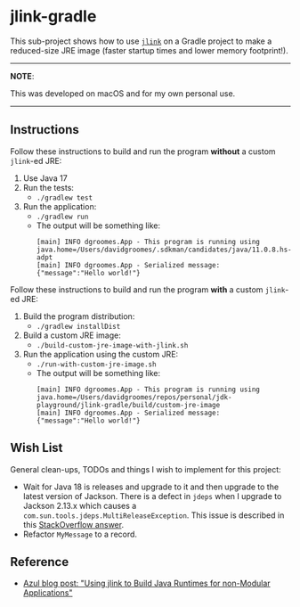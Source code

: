# jlink-gradle

This sub-project shows how to use [`jlink`](https://openjdk.java.net/jeps/282) on a Gradle project to make a reduced-size JRE image (faster startup times and lower memory footprint!).

---
**NOTE**:

This was developed on macOS and for my own personal use.

---

## Instructions

Follow these instructions to build and run the program **without** a custom `jlink`-ed JRE:

1. Use Java 17
1. Run the tests:
   * `./gradlew test`
1. Run the application:
   * `./gradlew run`
   * The output will be something like:
     ```
     [main] INFO dgroomes.App - This program is running using java.home=/Users/davidgroomes/.sdkman/candidates/java/11.0.8.hs-adpt
     [main] INFO dgroomes.App - Serialized message: {"message":"Hello world!"}
     ```

Follow these instructions to build and run the program **with** a custom `jlink`-ed JRE:

1. Build the program distribution:
   * `./gradlew installDist`
1. Build a custom JRE image:
   * `./build-custom-jre-image-with-jlink.sh`
1. Run the application using the custom JRE:
   * `./run-with-custom-jre-image.sh`
   * The output will be something like:
     ```
     [main] INFO dgroomes.App - This program is running using java.home=/Users/davidgroomes/repos/personal/jdk-playground/jlink-gradle/build/custom-jre-image
     [main] INFO dgroomes.App - Serialized message: {"message":"Hello world!"}
     ```

## Wish List

General clean-ups, TODOs and things I wish to implement for this project:

* Wait for Java 18 is releases and upgrade to it and then upgrade to the latest version of Jackson. There is a defect in
  `jdeps` when I upgrade to Jackson 2.13.x which causes a `com.sun.tools.jdeps.MultiReleaseException`. This issue is
  described in this [StackOverflow answer](https://stackoverflow.com/a/70011064).
* Refactor `MyMessage` to a record.

## Reference

* [Azul blog post: "Using jlink to Build Java Runtimes for non-Modular Applications"](https://medium.com/azulsystems/using-jlink-to-build-java-runtimes-for-non-modular-applications-9568c5e70ef4)

